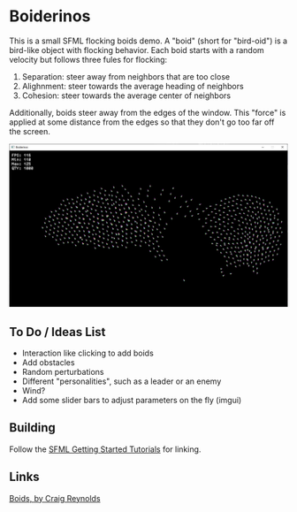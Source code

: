 # Boiderinos

This is a small SFML flocking boids demo. A "boid" (short for "bird-oid") is a bird-like object with flocking behavior. Each boid starts with a random velocity but follows three fules for flocking:
1. Separation: steer away from neighbors that are too close
2. Alighnment: steer towards the average heading of neighbors
3. Cohesion: steer towards the average center of neighbors

Additionally, boids steer away from the edges of the window. This "force" is applied at some distance from the edges so that they don't go too far off the screen.

![boids](/doc/boids_screenshot.jpg)

## To Do / Ideas List
- Interaction like clicking to add boids
- Add obstacles
- Random perturbations
- Different "personalities", such as a leader or an enemy
- Wind?
- Add some slider bars to adjust parameters on the fly (imgui)

## Building
Follow the [SFML Getting Started Tutorials](https://www.sfml-dev.org/tutorials/2.6/) for linking.

## Links
[Boids, by Craig Reynolds](https://www.red3d.com/cwr/boids/)